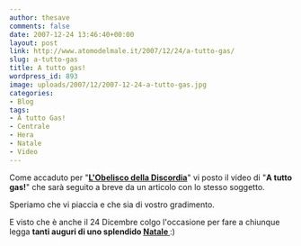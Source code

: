 ```yaml
---
author: thesave
comments: false
date: 2007-12-24 13:46:40+00:00
layout: post
link: http://www.atomodelmale.it/2007/12/24/a-tutto-gas/
slug: a-tutto-gas
title: A tutto gas!
wordpress_id: 893
image: uploads/2007/12/2007-12-24-a-tutto-gas.jpg
categories:
- Blog
tags:
- A tutto Gas!
- Centrale
- Hera
- Natale
- Video
---
```


Come accaduto per "[**L'Obelisco della Discordia**](/2007/01/29/lobelisco-della-discordiathe-movie/)" vi posto il video di "**A tutto gas!**" che sarà seguito a breve da un articolo con lo stesso soggetto.

Speriamo che vi piaccia e che sia di vostro gradimento.

E visto che è anche il 24 Dicembre colgo l'occasione per fare a chiunque legga **tanti auguri di uno splendido [Natale ](/2007/12/25/buon-nasale/)**:)
